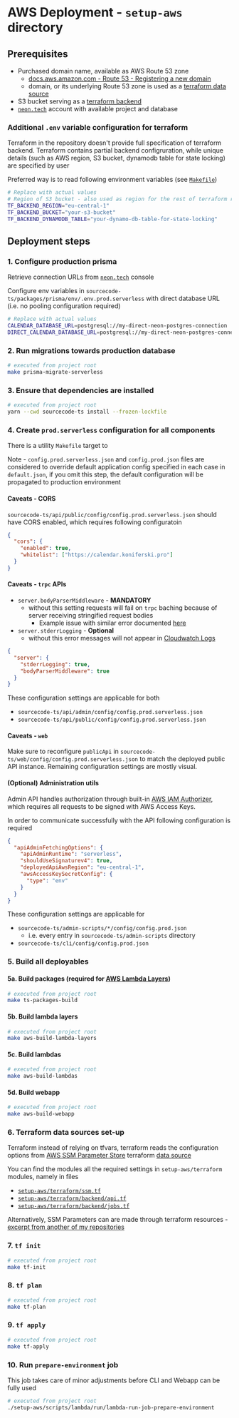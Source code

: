 # AWS Deployment - `setup-aws` directory

## Prerequisites

* Purchased domain name, available as AWS Route 53 zone
  * [docs.aws.amazon.com - Route 53 - Registering a new domain](https://docs.aws.amazon.com/Route53/latest/DeveloperGuide/domain-register.html)
  * domain, or its underlying Route 53 zone is used as a [terraform data source](https://registry.terraform.io/providers/hashicorp/aws/latest/docs/data-sources/route53_zone)
* S3 bucket serving as a [terraform backend](https://developer.hashicorp.com/terraform/language/settings/backends/s3)
* [`neon.tech`](https://neon.tech/) account with available project and database

### Additional `.env` variable configuration for terraform

Terraform in the repository doesn't provide full specification of terraform backend. Terraform contains partial backend configruration, while unique details (such as AWS region, S3 bucket, dynamodb table for state locking) are specified by user

Preferred way is to read following environment variables (see [`Makefile`](../Makefile))

```sh
# Replace with actual values
# Region of S3 bucket - also used as region for the rest of terraform resources
TF_BACKEND_REGION="eu-central-1"
TF_BACKEND_BUCKET="your-s3-bucket"
TF_BACKEND_DYNAMODB_TABLE="your-dynamo-db-table-for-state-locking"
```

## Deployment steps

### 1. Configure production prisma

Retrieve connection URLs from [`neon.tech`](https://neon.tech/) console

Configure env variables in `sourcecode-ts/packages/prisma/env/.env.prod.serverless` with direct database URL (i.e. no pooling configuration required)

```sh
# Replace with actual values
CALENDAR_DATABASE_URL=postgresql://my-direct-neon-postgres-connection
DIRECT_CALENDAR_DATABASE_URL=postgresql://my-direct-neon-postgres-connection
```

### 2. Run migrations towards production database

```sh
# executed from project root
make prisma-migrate-serverless
```

### 3. Ensure that dependencies are installed

```sh
# executed from project root
yarn --cwd sourcecode-ts install --frozen-lockfile
```

### 4. Create `prod.serverless` configuration for all components

There is a utility `Makefile` target to

Note - `config.prod.serverless.json` and `config.prod.json` files are considered to override default application config specified in each case in `default.json`, if you omit this step, the default configuration will be propagated to production environment

#### Caveats - CORS

`sourcecode-ts/api/public/config/config.prod.serverless.json` should have CORS enabled, which requires following configuratoin

```json
{
  "cors": {
    "enabled": true,
    "whitelist": ["https://calendar.koniferski.pro"]
  }
}
```

#### Caveats - `trpc` APIs

* `server.bodyParserMiddleware` - **MANDATORY**
  * without this setting requests will fail on `trpc` baching because of server receiving stringified request bodies
    * Example issue with similar error documented [here](https://github.com/trpc/trpc/discussions/1553)
* `server.stderrLogging` - **Optional**
  * without this error messages will not appear in [Cloudwatch Logs](https://docs.aws.amazon.com/AmazonCloudWatch/latest/logs/WhatIsCloudWatchLogs.html)

```json
{
  "server": {
    "stderrLogging": true,
    "bodyParserMiddleware": true
  }
}
```

These configuration settings are applicable for both

* `sourcecode-ts/api/admin/config/config.prod.serverless.json`
* `sourcecode-ts/api/public/config/config.prod.serverless.json`

#### Caveats - `web`

Make sure to reconfigure `publicApi` in `sourcecode-ts/web/config/config.prod.serverless.json` to match the deployed public API instance. Remaining configuration settings are mostly visual.

#### (Optional) Administration utils

Admin API handles authorization through built-in [AWS IAM Authorizer](https://docs.aws.amazon.com/apigateway/latest/developerguide/http-api-access-control-iam.html), which requires all requests to be signed with AWS Access Keys.

In order to communicate successfully with the API following configuration is required

```json
{
  "apiAdminFetchingOptions": {
    "apiAdminRuntime": "serverless",
    "shouldUseSignaturev4": true,
    "deployedApiAwsRegion": "eu-central-1",
    "awsAccessKeySecretConfig": {
      "type": "env"
    }
  }
}
```

These configuration settings are applicable for

* `sourcecode-ts/admin-scripts/*/config/config.prod.json`
  * i.e. every entry in `sourcecode-ts/admin-scripts` directory
* `sourcecode-ts/cli/config/config.prod.json`

### 5. Build all deployables

#### 5a. Build packages (required for [AWS Lambda Layers](https://docs.aws.amazon.com/lambda/latest/dg/chapter-layers.html))

```sh
# executed from project root
make ts-packages-build
```

#### 5b. Build lambda layers

```sh
# executed from project root
make aws-build-lambda-layers
```

#### 5c. Build lambdas

```sh
# executed from project root
make aws-build-lambdas
```

#### 5d. Build webapp

```sh
# executed from project root
make aws-build-webapp
```

### 6. Terraform data sources set-up

Terraform instead of relying on tfvars, terraform reads the configuration options from [AWS SSM Parameter Store](https://docs.aws.amazon.com/systems-manager/latest/userguide/systems-manager-parameter-store.html) terraform [data source](https://registry.terraform.io/providers/hashicorp/aws/latest/docs/data-sources/ssm_parameter)

You can find the modules all the required settings in `setup-aws/terraform` modules, namely in files

* [`setup-aws/terraform/ssm.tf`](../setup-aws/terraform/ssm.tf)
* [`setup-aws/terraform/backend/api.tf`](../setup-aws/terraform/backend/api.tf)
* [`setup-aws/terraform/backend/jobs.tf`](../setup-aws/terraform/backend/jobs.tf)

Alternatively, SSM Parameters can are made through terraform resources - [excerpt from another of my repositories](https://github.com/koniferous22/tf-parameter-store/blob/master/terraform/projects/calendar-from-cli/calendar-from-cli.tf)

### 7. `tf init`

```sh
# executed from project root
make tf-init
```

### 8. `tf plan`

```sh
# executed from project root
make tf-plan
```

### 9. `tf apply`

```sh
# executed from project root
make tf-apply
```

### 10. Run `prepare-environment` job

This job takes care of minor adjustments before CLI and Webapp can be fully used

```sh
# executed from project root
./setup-aws/scripts/lambda/run/lambda-run-job-prepare-environment
```
